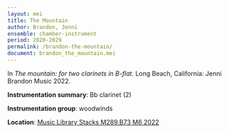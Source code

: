 ```yaml
---
layout: mei
title: The Mountain 
author: Brandon, Jenni
ensemble: chamber-instrument 
period: 2020-2029
permalink: /brandon-the-mountain/
document: brandon_the_mountain.mei
---
```


In *The mountain: for two clarinets in B-flat.* Long Beach, California: Jenni Brandon Music 2022.

**Instrumentation summary**: Bb clarinet (2)

**Instrumentation group**: woodwinds

**Location**: <a href="https://tufts.primo.exlibrisgroup.com/permalink/01TUN_INST/1kc9gia/alma991018911077803851" target="_blank">Music Library Stacks M289.B73 M6 2022</a>